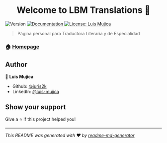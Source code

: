 <h1 align="center">Welcome to LBM Translations 👋</h1>
<p>
  <img alt="Version" src="https://img.shields.io/badge/version-1-blue.svg?cacheSeconds=2592000" />
  <a href="https://iuris2k.github.io/LBMTranslations2/" target="_blank">
    <img alt="Documentation" src="https://img.shields.io/badge/documentation-yes-brightgreen.svg" />
  </a>
  <a href="#" target="_blank">
    <img alt="License: Luis Mujica" src="https://img.shields.io/badge/License-Luis Mujica-yellow.svg" />
  </a>
</p>

> Página personal para Traductora Literaria y de Especialidad

### 🏠 [Homepage](https://iuris2k.github.io/LBMTranslations2/)

## Author

👤 **Luis Mujica**

- Github: [@iuris2k](https://github.com/iuris2k)
- LinkedIn: [@luis-mujica](https://linkedin.com/in/luis-mujica)

## Show your support

Give a ⭐️ if this project helped you!

---

_This README was generated with ❤️ by [readme-md-generator](https://github.com/kefranabg/readme-md-generator)_
